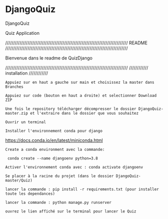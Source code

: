# DjangoQuiz

DjangoQuiz

Quiz Application

///////////////////////////////////////////////////////////////////////////// README /////////////////////////////////////////////////////////////////////////////

Bienvenue dans le readme de QuizDjango

///////////////////////////////////////////////////////////////////////////// //////////// installation ////////////

    Appuiez sur en haut a gauche sur main et choisissez la master dans Branches

    Appuiez sur code (bouton en haut a droite) et selectionner Download ZIP

    Une fois le repository télécharger décompresser le dossier DjangoQuiz-master.zip et l'extraire dans le dossier que vous souhaitez

    Ouvrir un terminal

    Installer l'environnement conda pour django

https://docs.conda.io/en/latest/miniconda.html

    Create a conda environment avec la commande:

     conda create --name djangoenv python=3.8

    Activer l'environnement conda avec : conda activate djangoenv

    Se placer à la racine du projet (dans le dossier DjangoQuiz-master/Quiz)

    lancer la commande : pip install -r requirements.txt (pour installer toute les dependances)

    lancer la commande : python manage.py runserver

    ouvrez le lien affiché sur le terminal pour lancer le Quiz
